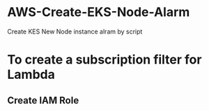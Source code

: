 # AWS-Create-EKS-Node-Alarm
Create KES New Node instance alram by script


# To create a subscription filter for Lambda
## Create IAM Role
